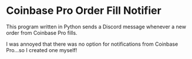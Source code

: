 # Coinbase Pro Order Fill Notifier

This program written in Python sends a Discord message whenever a new order from Coinbase Pro fills.

I was annoyed that there was no option for notifications from Coinbase Pro...so I created one myself!
